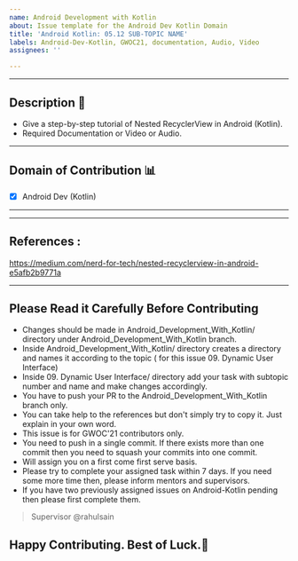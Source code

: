 ```yaml
---
name: Android Development with Kotlin
about: Issue template for the Android Dev Kotlin Domain
title: 'Android Kotlin: 05.12 SUB-TOPIC NAME'
labels: Android-Dev-Kotlin, GWOC21, documentation, Audio, Video
assignees: ''

---
```


<hr>

## Description :scroll:

* Give a step-by-step tutorial of Nested RecyclerView in Android (Kotlin).
*  Required Documentation or Video or Audio.

<hr>

## Domain of Contribution :bar_chart:

- [x] Android Dev (Kotlin)

<hr>

<hr>


## References :
https://medium.com/nerd-for-tech/nested-recyclerview-in-android-e5afb2b9771a


<hr>

## Please Read it Carefully Before Contributing
* Changes should be made in Android_Development_With_Kotlin/ directory under Android_Development_With_Kotlin branch.
* Inside Android_Development_With_Kotlin/ directory creates a directory and names it according to the topic ( for this issue 09. Dynamic User Interface)
* Inside 09. Dynamic User Interface/ directory add your task with subtopic number and name and make changes accordingly.
* You have to push your PR to the Android_Development_With_Kotlin branch only.
* You can take help to the references but don't simply try to copy it. Just explain in your own word.
* This issue is for GWOC'21 contributors only.
* You need to push in a single commit. If there exists more than one commit then you need to squash your commits into one commit.
* Will assign you on a first come first serve basis.
* Please try to complete your assigned task within 7 days. If you need some more time then, please inform mentors and supervisors.
* If you have two previously assigned issues on Android-Kotlin pending then please first complete them.
> Supervisor @rahulsain


## Happy Contributing. Best of Luck.:sparkling_heart:
